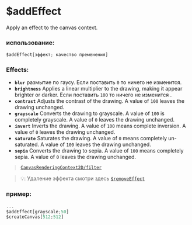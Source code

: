 # $addEffect
Apply an effect to the canvas context.

### использование:
```js
$addEffect[эффект; качество пременения]
```
### Effects:
- **`blur`** размытие по гаусу. Если поставить  `0` то ничего не изменится.
- **`brightness`** Applies a linear multiplier to the drawing, making it appear brighter or darker. Если поставить `100` то ничего не изменится .
- **`contrast`** Adjusts the contrast of the drawing. A value of `100` leaves the drawing unchanged.
- **`grayscale`** Converts the drawing to grayscale. A value of `100` is completely grayscale. A value of `0` leaves the drawing unchanged.
- **`invert`** Inverts the drawing. A value of `100` means complete inversion. A value of `0` leaves the drawing unchanged.
- **`saturate`** Saturates the drawing. A value of `0` means completely un-saturated. A value of `100` leaves the drawing unchanged.
- **`sepia`** Converts the drawing to sepia. A value of `100` means completely sepia. A value of `0` leaves the drawing unchanged.

> [`CanvasRenderingContext2D/filter`](https://developer.mozilla.org/en-US/docs/Web/API/CanvasRenderingContext2D/filter)

> 💡: Удаление эффекта смотри здесь [`$removeEffect`](functions/$removeEffect.md)

### пример:
```js
...
$addEffect[grayscale;50]
$createCanvas[512;512]
```

